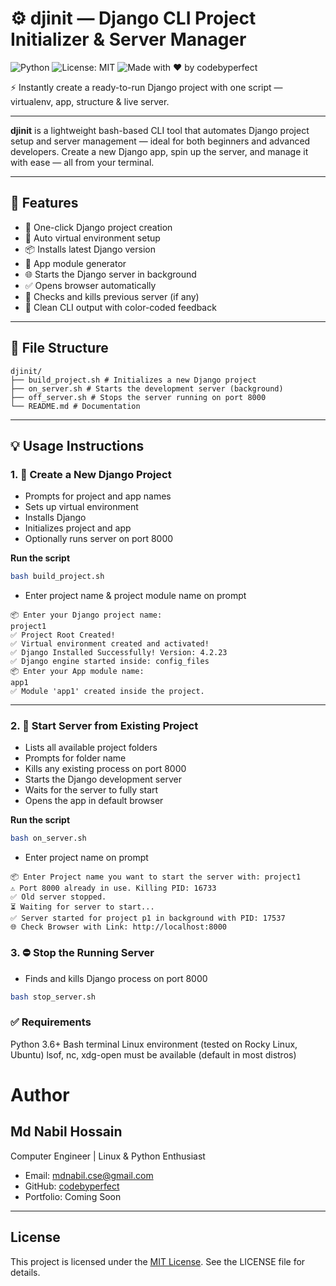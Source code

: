# ⚙️ djinit — Django CLI Project Initializer & Server Manager
![Python](https://img.shields.io/badge/python-3.6%2B-blue)
![License: MIT](https://img.shields.io/badge/License-MIT-yellow.svg)
![Made with ❤️ by codebyperfect](https://img.shields.io/badge/Made%20with-%E2%9D%A4%EF%B8%8F%20by%20codebyperfect-001f3f)

⚡ Instantly create a ready-to-run Django project with one script — virtualenv, app, structure &amp; live server.

---
**djinit** is a lightweight bash-based CLI tool that automates Django project setup and server management — ideal for both beginners and advanced developers. Create a new Django app, spin up the server, and manage it with ease — all from your terminal.

---

## 🚀 Features

- 🔧 One-click Django project creation
- 🧱 Auto virtual environment setup
- 📦 Installs latest Django version
- 🧠 App module generator
- 🌐 Starts the Django server in background
- ✅ Opens browser automatically
- 🔄 Checks and kills previous server (if any)
- 🧪 Clean CLI output with color-coded feedback

---

## 📁 File Structure
```
djinit/
├── build_project.sh # Initializes a new Django project
├── on_server.sh # Starts the development server (background)
├── off_server.sh # Stops the server running on port 8000
└── README.md # Documentation
```

---
## 💡 Usage Instructions

### 1. 🔧 Create a New Django Project
- Prompts for project and app names
- Sets up virtual environment
- Installs Django
- Initializes project and app
- Optionally runs server on port 8000

**Run the script**

```bash
bash build_project.sh
```
- Enter project name & project module name on prompt
```
📦 Enter your Django project name:
project1
✅ Project Root Created!
✅ Virtual environment created and activated!
✅ Django Installed Successfully! Version: 4.2.23
✅ Django engine started inside: config_files
📦 Enter your App module name:
app1
✅ Module 'app1' created inside the project.
```
---

### 2. 🚀 Start Server from Existing Project
- Lists all available project folders
- Prompts for folder name
- Kills any existing process on port 8000
- Starts the Django development server
- Waits for the server to fully start
- Opens the app in default browser

**Run the script**
```bash
bash on_server.sh
```
- Enter project name on prompt
```
📦 Enter Project name you want to start the server with: project1
⚠️ Port 8000 already in use. Killing PID: 16733
✅ Old server stopped.
⏳ Waiting for server to start...
✅ Server started for project p1 in background with PID: 17537
🌐 Check Browser with Link: http://localhost:8000

```

### 3. ⛔ Stop the Running Server
- Finds and kills Django process on port 8000

```bash
bash stop_server.sh
```


### ✅ Requirements
Python 3.6+
Bash terminal
Linux environment (tested on Rocky Linux, Ubuntu) lsof, nc, xdg-open must be available (default in most distros)

# Author
## Md Nabil Hossain
Computer Engineer | Linux & Python Enthusiast
- Email: mdnabil.cse@gmail.com
- GitHub: [codebyperfect](https://github.com/codebyperfect)
- Portfolio: Coming Soon
---

## License
This project is licensed under the [MIT License](LICENSE). See the LICENSE file for details.
